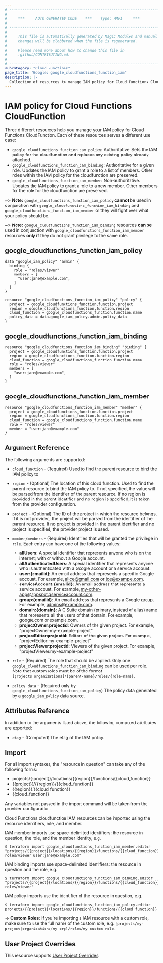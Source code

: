 ```yaml
---
# ----------------------------------------------------------------------------
#
#     ***     AUTO GENERATED CODE    ***    Type: MMv1     ***
#
# ----------------------------------------------------------------------------
#
#     This file is automatically generated by Magic Modules and manual
#     changes will be clobbered when the file is regenerated.
#
#     Please read more about how to change this file in
#     .github/CONTRIBUTING.md.
#
# ----------------------------------------------------------------------------
subcategory: "Cloud Functions"
page_title: "Google: google_cloudfunctions_function_iam"
description: |-
  Collection of resources to manage IAM policy for Cloud Functions CloudFunction
---
```


# IAM policy for Cloud Functions CloudFunction
Three different resources help you manage your IAM policy for Cloud Functions CloudFunction. Each of these resources serves a different use case:

* `google_cloudfunctions_function_iam_policy`: Authoritative. Sets the IAM policy for the cloudfunction and replaces any existing policy already attached.
* `google_cloudfunctions_function_iam_binding`: Authoritative for a given role. Updates the IAM policy to grant a role to a list of members. Other roles within the IAM policy for the cloudfunction are preserved.
* `google_cloudfunctions_function_iam_member`: Non-authoritative. Updates the IAM policy to grant a role to a new member. Other members for the role for the cloudfunction are preserved.

~> **Note:** `google_cloudfunctions_function_iam_policy` **cannot** be used in conjunction with `google_cloudfunctions_function_iam_binding` and `google_cloudfunctions_function_iam_member` or they will fight over what your policy should be.

~> **Note:** `google_cloudfunctions_function_iam_binding` resources **can be** used in conjunction with `google_cloudfunctions_function_iam_member` resources **only if** they do not grant privilege to the same role.




## google\_cloudfunctions\_function\_iam\_policy

```hcl
data "google_iam_policy" "admin" {
  binding {
    role = "roles/viewer"
    members = [
      "user:jane@example.com",
    ]
  }
}

resource "google_cloudfunctions_function_iam_policy" "policy" {
  project = google_cloudfunctions_function.function.project
  region = google_cloudfunctions_function.function.region
  cloud_function = google_cloudfunctions_function.function.name
  policy_data = data.google_iam_policy.admin.policy_data
}
```

## google\_cloudfunctions\_function\_iam\_binding

```hcl
resource "google_cloudfunctions_function_iam_binding" "binding" {
  project = google_cloudfunctions_function.function.project
  region = google_cloudfunctions_function.function.region
  cloud_function = google_cloudfunctions_function.function.name
  role = "roles/viewer"
  members = [
    "user:jane@example.com",
  ]
}
```

## google\_cloudfunctions\_function\_iam\_member

```hcl
resource "google_cloudfunctions_function_iam_member" "member" {
  project = google_cloudfunctions_function.function.project
  region = google_cloudfunctions_function.function.region
  cloud_function = google_cloudfunctions_function.function.name
  role = "roles/viewer"
  member = "user:jane@example.com"
}
```

## Argument Reference

The following arguments are supported:

* `cloud_function` - (Required) Used to find the parent resource to bind the IAM policy to
* `region` - (Optional) The location of this cloud function. Used to find the parent resource to bind the IAM policy to. If not specified,
  the value will be parsed from the identifier of the parent resource. If no region is provided in the parent identifier and no
  region is specified, it is taken from the provider configuration.

* `project` - (Optional) The ID of the project in which the resource belongs.
    If it is not provided, the project will be parsed from the identifier of the parent resource. If no project is provided in the parent identifier and no project is specified, the provider project is used.

* `member/members` - (Required) Identities that will be granted the privilege in `role`.
  Each entry can have one of the following values:
  * **allUsers**: A special identifier that represents anyone who is on the internet; with or without a Google account.
  * **allAuthenticatedUsers**: A special identifier that represents anyone who is authenticated with a Google account or a service account.
  * **user:{emailid}**: An email address that represents a specific Google account. For example, alice@gmail.com or joe@example.com.
  * **serviceAccount:{emailid}**: An email address that represents a service account. For example, my-other-app@appspot.gserviceaccount.com.
  * **group:{emailid}**: An email address that represents a Google group. For example, admins@example.com.
  * **domain:{domain}**: A G Suite domain (primary, instead of alias) name that represents all the users of that domain. For example, google.com or example.com.
  * **projectOwner:projectid**: Owners of the given project. For example, "projectOwner:my-example-project"
  * **projectEditor:projectid**: Editors of the given project. For example, "projectEditor:my-example-project"
  * **projectViewer:projectid**: Viewers of the given project. For example, "projectViewer:my-example-project"

* `role` - (Required) The role that should be applied. Only one
    `google_cloudfunctions_function_iam_binding` can be used per role. Note that custom roles must be of the format
    `[projects|organizations]/{parent-name}/roles/{role-name}`.

* `policy_data` - (Required only by `google_cloudfunctions_function_iam_policy`) The policy data generated by
  a `google_iam_policy` data source.

## Attributes Reference

In addition to the arguments listed above, the following computed attributes are
exported:

* `etag` - (Computed) The etag of the IAM policy.

## Import

For all import syntaxes, the "resource in question" can take any of the following forms:

* projects/{{project}}/locations/{{region}}/functions/{{cloud_function}}
* {{project}}/{{region}}/{{cloud_function}}
* {{region}}/{{cloud_function}}
* {{cloud_function}}

Any variables not passed in the import command will be taken from the provider configuration.

Cloud Functions cloudfunction IAM resources can be imported using the resource identifiers, role, and member.

IAM member imports use space-delimited identifiers: the resource in question, the role, and the member identity, e.g.
```
$ terraform import google_cloudfunctions_function_iam_member.editor "projects/{{project}}/locations/{{region}}/functions/{{cloud_function}} roles/viewer user:jane@example.com"
```

IAM binding imports use space-delimited identifiers: the resource in question and the role, e.g.
```
$ terraform import google_cloudfunctions_function_iam_binding.editor "projects/{{project}}/locations/{{region}}/functions/{{cloud_function}} roles/viewer"
```

IAM policy imports use the identifier of the resource in question, e.g.
```
$ terraform import google_cloudfunctions_function_iam_policy.editor projects/{{project}}/locations/{{region}}/functions/{{cloud_function}}
```

-> **Custom Roles**: If you're importing a IAM resource with a custom role, make sure to use the
 full name of the custom role, e.g. `[projects/my-project|organizations/my-org]/roles/my-custom-role`.

## User Project Overrides

This resource supports [User Project Overrides](https://registry.terraform.io/providers/hashicorp/google/latest/docs/guides/provider_reference#user_project_override).
